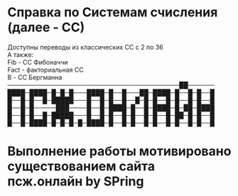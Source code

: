 # Справка по Системам счисления (далее - СС)
 Доступны переводы из классических СС с 2 по 36 <br>
 А также: <br>
 Fib - СС Фибоначчи <br>
 Fact - факториальная СС <br>
 B - СС Бергманна <br>
                                    ───────────────────────────────────────██──────
                                    ████─████─█─█─█───████─█──█───██─████─█──█─█──█
                                    █──█─█──█─█████───█──█─█──█──█─█─█──█─█──█─█──█
                                    █──█─█─────███────█──█─████─█──█─████─█─██─████
                                    █──█─█──█─█████───█──█─█──█─█──█─█──█─██─█─█──█
                                    █──█─████─█─█─█─█─████─█──█─█──█─█──█─█──█─█──█

# Выполнение работы мотивировано существованием сайта псж.онлайн                                                by SPring
